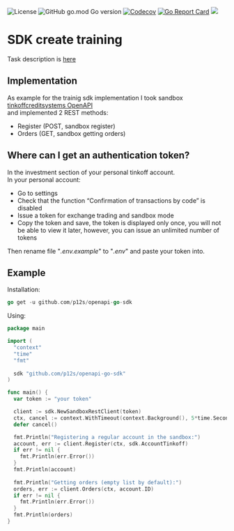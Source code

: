 ![License](https://img.shields.io/github/license/p12s/openapi-go-sdk)
![GitHub go.mod Go version](https://img.shields.io/github/go-mod/go-version/p12s/openapi-go-sdk?style=plastic)
[![Codecov](https://codecov.io/gh/p12s/openapi-go-sdk/branch/master/graph/badge.svg?token=320DFY1M5Q)](https://codecov.io/gh/p12s/openapi-go-sdk)
[![Go Report Card](https://goreportcard.com/badge/github.com/p12s/openapi-go-sdk)](https://goreportcard.com/report/github.com/p12s/openapi-go-sdk)
<img src="https://github.com/p12s/openapi-go-sdk/workflows/lint-build-test/badge.svg?branch=master">

# SDK create training
Task description is [here](task.md)

## Implementation
As example for the trainig sdk implementation I took sandbox 
[tinkoffcreditsystems OpenAPI](https://tinkoffcreditsystems.github.io/invest-openapi/swagger-ui/#/sandbox/post_sandbox_register)   
and implemented 2 REST methods:  
- Register (POST, sandbox register)
- Orders (GET, sandbox getting orders)

## Where can I get an authentication token?
In the investment section of your personal tinkoff account.  
In your personal account:
- Go to settings  
- Check that the function “Confirmation of transactions by code” is disabled  
- Issue a token for exchange trading and sandbox mode  
- Copy the token and save, the token is displayed only once, you will not be able to view it later, however, you can issue an unlimited number of tokens  
  
Then rename file "*.env.example*" to "*.env*" and paste your token into.

## Example
Installation: 
```go
go get -u github.com/p12s/openapi-go-sdk
```
Using:
```go
package main

import (
  "context"
  "time"
  "fmt"
  
  sdk "github.com/p12s/openapi-go-sdk"
)

func main() {
  var token := "your token"

  client := sdk.NewSandboxRestClient(token)
  ctx, cancel := context.WithTimeout(context.Background(), 5*time.Second)
  defer cancel()

  fmt.Println("Registering a regular account in the sandbox:")
  account, err := client.Register(ctx, sdk.AccountTinkoff)
  if err != nil {
    fmt.Println(err.Error())
  }
  fmt.Println(account)
  
  fmt.Println("Getting orders (empty list by default):")
  orders, err := client.Orders(ctx, account.ID)
  if err != nil {
    fmt.Println(err.Error())
  }
  fmt.Println(orders)
}
```
